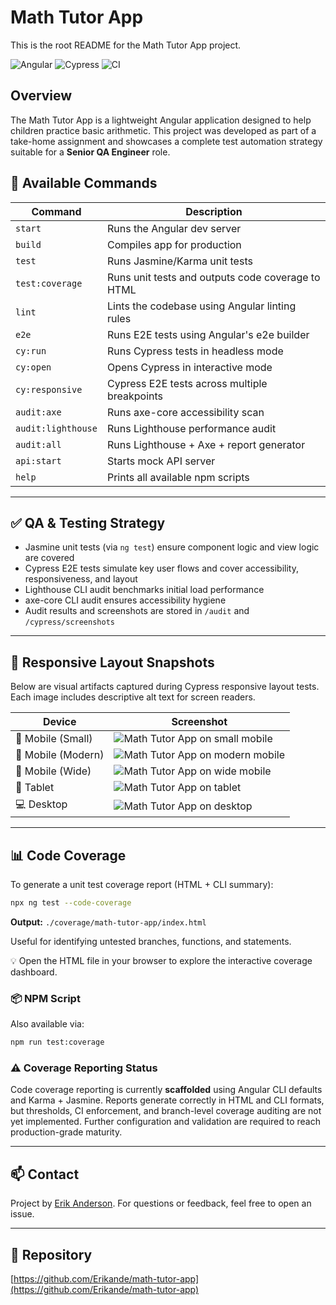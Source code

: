 # Math Tutor App

This is the root README for the Math Tutor App project.

![Angular](https://img.shields.io/badge/Angular-15+-red?logo=angular)
![Cypress](https://img.shields.io/badge/Tested_with-Cypress-4e4e4e?logo=cypress)
![CI](https://img.shields.io/github/actions/workflow/status/Erikande/math-tutor-app/unit-tests.yml?label=unit%20tests\&logo=githubactions)

## Overview

The Math Tutor App is a lightweight Angular application designed to help children practice basic arithmetic. This project was developed as part of a take-home assignment and showcases a complete test automation strategy suitable for a **Senior QA Engineer** role.

## 🔧 Available Commands

| Command            | Description                                       |
| ------------------ | ------------------------------------------------- |
| `start`            | Runs the Angular dev server                       |
| `build`            | Compiles app for production                       |
| `test`             | Runs Jasmine/Karma unit tests                     |
| `test:coverage`    | Runs unit tests and outputs code coverage to HTML |
| `lint`             | Lints the codebase using Angular linting rules    |
| `e2e`              | Runs E2E tests using Angular's e2e builder        |
| `cy:run`           | Runs Cypress tests in headless mode               |
| `cy:open`          | Opens Cypress in interactive mode                 |
| `cy:responsive`    | Cypress E2E tests across multiple breakpoints     |
| `audit:axe`        | Runs axe-core accessibility scan                  |
| `audit:lighthouse` | Runs Lighthouse performance audit                 |
| `audit:all`        | Runs Lighthouse + Axe + report generator          |
| `api:start`        | Starts mock API server                            |
| `help`             | Prints all available npm scripts                  |

---

## ✅ QA & Testing Strategy

* Jasmine unit tests (via `ng test`) ensure component logic and view logic are covered
* Cypress E2E tests simulate key user flows and cover accessibility, responsiveness, and layout
* Lighthouse CLI audit benchmarks initial load performance
* axe-core CLI audit ensures accessibility hygiene
* Audit results and screenshots are stored in `/audit` and `/cypress/screenshots`

---

## 🧪 Responsive Layout Snapshots

Below are visual artifacts captured during Cypress responsive layout tests. Each image includes descriptive alt text for screen readers.

| Device             | Screenshot                                                                   |
| ------------------ | ---------------------------------------------------------------------------- |
| 📱 Mobile (Small)  | ![Math Tutor App on small mobile](./docs/screenshots/rwd-mobile-small.png)   |
| 📱 Mobile (Modern) | ![Math Tutor App on modern mobile](./docs/screenshots/rwd-mobile-modern.png) |
| 📱 Mobile (Wide)   | ![Math Tutor App on wide mobile](./docs/screenshots/rwd-mobile-wide.png)     |
| 📱 Tablet          | ![Math Tutor App on tablet](./docs/screenshots/rwd-tablet.png)               |
| 💻 Desktop         | ![Math Tutor App on desktop](./docs/screenshots/rwd-desktop.png)             |

---

## 📊 Code Coverage

To generate a unit test coverage report (HTML + CLI summary):

```bash
npx ng test --code-coverage
```

**Output:** `./coverage/math-tutor-app/index.html`

Useful for identifying untested branches, functions, and statements.

💡 Open the HTML file in your browser to explore the interactive coverage dashboard.

### 📦 NPM Script

Also available via:

```bash
npm run test:coverage
```

### ⚠️ Coverage Reporting Status

Code coverage reporting is currently **scaffolded** using Angular CLI defaults and Karma + Jasmine. Reports generate correctly in HTML and CLI formats, but thresholds, CI enforcement, and branch-level coverage auditing are not yet implemented. Further configuration and validation are required to reach production-grade maturity.

---

## 📫 Contact

Project by [Erik Anderson](https://github.com/Erikande). For questions or feedback, feel free to open an issue.

---

## 🔗 Repository

[https://github.com/Erikande/math-tutor-app](https://github.com/Erikande/math-tutor-app)
